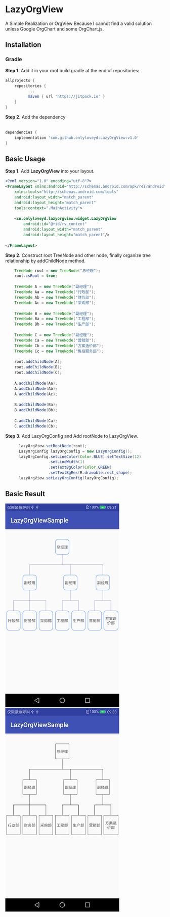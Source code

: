 # LazyOrgView
A Simple Realization or OrgView Because I cannot find a valid solution unless Google OrgChart and some OrgChart.js.

## Installation
### Gradle
**Step 1.** Add it in your root build.gradle at the end of repositories:
```groovy
allprojects {
    repositories {
	      ...
	      maven { url 'https://jitpack.io' }
    }
}
``` 
**Step 2.** Add the dependency
```groovy

dependencies {
    implementation 'com.github.onlyloveyd:LazyOrgView:v1.0'
}
```

## Basic Usage
**Step 1.** Add **LazyOrgView** into your layout.
```xml
<?xml version="1.0" encoding="utf-8"?>
<FrameLayout xmlns:android="http://schemas.android.com/apk/res/android"
    xmlns:tools="http://schemas.android.com/tools"
    android:layout_width="match_parent"
    android:layout_height="match_parent"
    tools:context=".MainActivity">

    <cn.onlyloveyd.lazyorgview.widget.LazyOrgView
        android:id="@+id/rv_content"
        android:layout_width="match_parent"
        android:layout_height="match_parent"/>

</FrameLayout>
```
**Step 2.** Construct root TreeNode and other node, finally organize tree relationship by
addChildNode method.
```java
    TreeNode root = new TreeNode("总经理");
    root.isRoot = true;

    TreeNode A = new TreeNode("副经理");
    TreeNode Aa = new TreeNode("行政部");
    TreeNode Ab = new TreeNode("财务部");
    TreeNode Ac = new TreeNode("采购部");

    TreeNode B = new TreeNode("副经理");
    TreeNode Ba = new TreeNode("工程部");
    TreeNode Bb = new TreeNode("生产部");
    
    TreeNode C = new TreeNode("副经理");
    TreeNode Ca = new TreeNode("营销部");
    TreeNode Cb = new TreeNode("方案造价部");
    TreeNode Cc = new TreeNode("售后服务部");
    
    root.addChildNode(A);
    root.addChildNode(B);
    root.addChildNode(C);
    
    A.addChildNode(Aa);
    A.addChildNode(Ab);
    A.addChildNode(Ac);
    
    B.addChildNode(Ba);
    B.addChildNode(Bb);
    
    C.addChildNode(Ca);
    C.addChildNode(Cb);
```
**Step 3.** Add LazyOrgConfig and Add rootNode to LazyOrgView. 
```java
	  lazyOrgView.setRootNode(root);
	  LazyOrgConfig lazyOrgConfig = new LazyOrgConfig();
	  lazyOrgConfig.setLineColor(Color.BLUE).setTextSize(12)
	               .setLineWidth(1)
	               .setTextBgColor(Color.GREEN)
	               .setTextBgRes(R.drawable.rect_shape);
	  lazyOrgView.setLazyOrgConfig(lazyOrgConfig);
```
## Basic Result
![letter](screenshot/1.png)
![symbol](screenshot/2.png)


